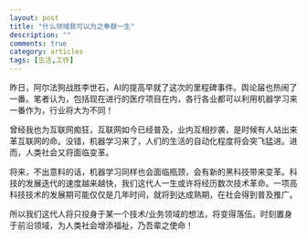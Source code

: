 ```yaml
---
layout: post
title: "什么领域我可以为之奉献一生"
description: ""
comments: true
category: articles
tags: [生活,工作]
---
```

昨日，阿尔法狗战胜李世石，AI的提高早就了这次的里程碑事件。舆论届也热闹了一番。笔者认为，包括现在进行的医疗项目在内，各行各业都可以利用机器学习来一番作为，行业将大为不同！

曾经我也为互联网痴狂，互联网如今已经普及，业内互相抄袭，是时候有人站出来革互联网的命。没错，机器学习来了，人们的生活的自动化程度将会突飞猛进。进而，人类社会又将面临变革。

将来，不出意料的话，机器学习同样也会面临瓶颈，会有新的黑科技带来变革。科技的发展迭代的速度越来越快，我们这代人一生或许将经历数次技术革命。一项高科技技术的发展期可能仅仅是几年时间，就将到达成熟期，在社会得到普及推广。

所以我们这代人将只投身于某一个技术/业务领域的想法，将变得落伍。时刻置身于前沿领域，为人类社会增添福祉，乃吾辈之使命！